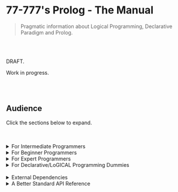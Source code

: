 # 77-777's Prolog - The Manual

> Pragmatic information about Logical Programming, Declarative Paradigm and Prolog.

<br>
<br>

DRAFT.

Work in progress.

<br>
<br>

## Audience

Click the sections below to expand.

<br>
<br>

<details>
  <summary> For Intermediate Programmers </summary>

---

### Spawning a project & building

* Ecosystem & Environment
  * ? - primary build and project manager
  * ? - package manager
  * todo.
  * ? - the compiler. 

Please use your respective *nix package manager.

`sudo apt-get install prolog`


<br>
<br>
<br>

### Console Arguments & Printing

```prolog
  
```

### File IO

```prolog
  
```

### Directory & File Operations

```prolog
  
```

### Data Type Conversion

```prolog
  
```

### String Handling

```prolog
  
```

### Threading & Process Handling

```prolog
  
```

### Sockets

```prolog
  
```

### GUI

```prolog
  
```

### Web Requests

```prolog
  
```

### Web Framework

```prolog

```

### Data Structures

```prolog

```

### Logging
```prolog

```

### Config Storage

### Regex & Levenshtein

### Parsing HTML/JSON/XML

### Error Handling & Exceptions

### Timers, Events, Promises



### Database Access / ORM

### Keywords in Prolog

```prolog

```

### Symbols in Prolog

* State Symbols

```prolog

```

* Structure Symbols

``prolog
   
```

* Operator Symbols

``prolog

```

<br>
<br>

</details>

<details>
  <summary> For Beginner Programmers </summary>

---

### Types & Records

```prolog

```

### Modules

```prolog

```

### Functions

```prolog
  
```

### Polymorphism

```prolog

```

### Variables

```prolog

```

### If Statements

```prolog

```

### Looping & Control Flow

```prolog
  
```

### Recursion & List Manipulation/Patterns

```prolog
  
```

### Interfaces (Typeclasses)

```prolog

```

### Generics & Constructor Parametrization

```prolog

```

<br>
<br>

</details>

<details>
  <summary> For Expert Programmers </summary>

---

### FFI

The foreign function interface for interoping with native code and the os.

### DLLs / Shared Libraries

Accessing functions directly from shared libraries.

### Compiler/Interpreter Tweaks

Optimization, compiling or interpreting, linking, bytecode generation, garbage collection, etc.

### Project Layout & Code Structure

1 module file can contain multiple nested submodules. 
Scaffolding/ers.

### Architecture

Patterns. Functors and Monads.

### Good Practice

Clarity. Avoid surprises. DRY principle. SOLID principle if using OOP.

<br>
<br>

</details>

<details>
  <summary> For Declarative/LoGICAL Programming Dummies </summary>

---

### Terminology

* Predicates

* Facts

* Rules


### Declarative/LoGICAL Paradigm Aims

<br>
<br>

</details>

<br>

<details>
   <summary>External Dependencies</summary>

---

### Common Libraries

? is the official Prolog package manager.

`? install <pkg-name>`

| Library  | Purpose | Comments |
| -------- | ------- | ----- |
| | | |

<br>
<br>

</details>

<details>
   <summary>A Better Standard API Reference</summary>

---

## The Standard API

Click each module to expand and see their exposed functions and types.

```prolog
(* Importable Modules *)



(* Console, File IO, Etc *)



(* Date, Time, Math *)


(* Related to Types *)


(* Data Structure Modules *)


(* Algorithms. Hashing, RNG, Sort, Etc. *)


(* Concurrency, Parallelism, Synchronization *)


```

</details>
  
<br>
